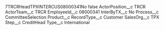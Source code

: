 <?xml version="1.0" encoding="UTF-8"?>
<CustomMetadata xmlns="http://soap.sforce.com/2006/04/metadata" xmlns:xsi="http://www.w3.org/2001/XMLSchema-instance" xmlns:xsd="http://www.w3.org/2001/XMLSchema">
    <label>7TRCRHeadTPXINTERCUS08000341No</label>
    <protected>false</protected>
    <values>
        <field>ActorPosition__c</field>
        <value xsi:type="xsd:string">TRCR</value>
    </values>
    <values>
        <field>ActorTeam__c</field>
        <value xsi:type="xsd:string">TRCR</value>
    </values>
    <values>
        <field>EmployeeId__c</field>
        <value xsi:type="xsd:string">08000341</value>
    </values>
    <values>
        <field>InterByTX__c</field>
        <value xsi:type="xsd:string">No</value>
    </values>
    <values>
        <field>Process__c</field>
        <value xsi:type="xsd:string">CommitteeSelection</value>
    </values>
    <values>
        <field>Product__c</field>
        <value xsi:nil="true"/>
    </values>
    <values>
        <field>RecordType__c</field>
        <value xsi:type="xsd:string">Customer</value>
    </values>
    <values>
        <field>SalesOrg__c</field>
        <value xsi:type="xsd:string">TPX</value>
    </values>
    <values>
        <field>Step__c</field>
        <value xsi:type="xsd:string">CreditHead</value>
    </values>
    <values>
        <field>Type__c</field>
        <value xsi:type="xsd:string">International</value>
    </values>
</CustomMetadata>
